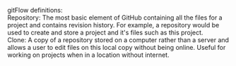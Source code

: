 gitFlow definitions:                   
Repository: The most basic element of GitHub containing all the files for a project and contains revision history. For example, a repository would be used to create and store a project and it's files such as this project.               
Clone: A copy of a repository stored on a computer rather than a server and allows a user to edit files on this local copy without being online. Useful for working on projects when in a location without internet.
